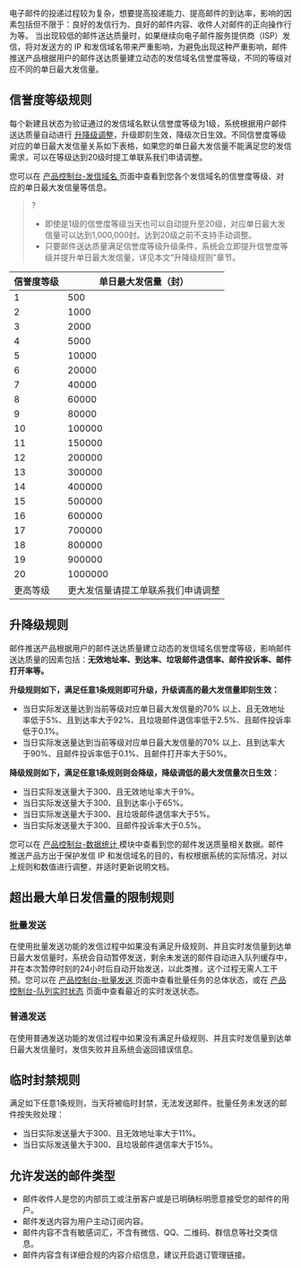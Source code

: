电子邮件的投递过程较为复杂，想要提高投递能力、提高邮件的到达率，影响的因素包括但不限于：良好的发信行为、良好的邮件内容、收件人对邮件的正向操作行为等。
当出现较低的邮件送达质量时，如果继续向电子邮件服务提供商（ISP）发信，将对发送方的 IP 和发信域名带来严重影响，为避免出现这种严重影响，邮件推送产品根据用户的邮件送达质量建立动态的发信域名信誉度等级，不同的等级对应不同的单日最大发信量。

## 信誉度等级规则
每个新建且状态为验证通过的发信域名默认信誉度等级为1级，系统根据用户邮件送达质量自动进行 [升降级调整](https://cloud.tencent.com/document/product/1288/77252#.E5.8D.87.E9.99.8D.E7.BA.A7.E8.A7.84.E5.88.99)，升级即刻生效，降级次日生效。不同信誉度等级对应的单日最大发信量关系如下表格，如果您的单日最大发信量不能满足您的发信需求，可以在等级达到20级时提工单联系我们申请调整。

您可以在 [产品控制台-发信域名 ](https://console.cloud.tencent.com/ses/domain)页面中查看到您各个发信域名的信誉度等级、对应的单日最大发信量等信息。
>?
>- 即使是1级的信誉度等级当天也可以自动提升至20级，对应单日最大发信量可以达到1,000,000封。达到20级之前不支持手动调整。
>- 只要邮件送达质量满足信誉度等级升级条件，系统会立即提升信誉度等级并提升单日最大发信量，详见本文“升降级规则”章节。

| 信誉度等级 | 单日最大发信量（封）        |
| ----- | ----------------- |
| 1     | 500               |
| 2     | 1000              |
| 3     | 2000              |
| 4     | 5000              |
| 5     | 10000             |
| 6     | 20000             |
| 7     | 40000             |
| 8     | 60000             |
| 9     | 80000             |
| 10    | 100000            |
| 11    | 150000            |
| 12    | 200000            |
| 13    | 300000            |
| 14    | 400000            |
| 15    | 500000            |
| 16    | 600000            |
| 17    | 700000            |
| 18    | 800000            |
| 19    | 900000            |
| 20    | 1000000           |
| 更高等级  | 更大发信量请提工单联系我们申请调整 |

## 升降级规则
邮件推送产品根据用户的邮件送达质量建立动态的发信域名信誉度等级，影响邮件送达质量的因素包括：**无效地址率、到达率、垃圾邮件退信率、邮件投诉率、邮件打开率等。**

**升级规则如下，满足任意1条规则即可升级，升级调高的最大发信量即刻生效：**
- 当日实际发送量达到当前等级对应单日最大发信量的70% 以上、且无效地址率低于5%、且到达率大于92%、且垃圾邮件退信率低于2.5%、且邮件投诉率低于0.1%。
- 当日实际发送量达到当前等级对应单日最大发信量的70% 以上、且到达率大于90%、且邮件投诉率低于0.1%、且邮件打开率大于50%。

**降级规则如下，满足任意1条规则则会降级，降级调低的最大发信量次日生效：**
- 当日实际发送量大于300、且无效地址率大于9%。
- 当日实际发送量大于300、且到达率小于65%。
- 当日实际发送量大于300、且垃圾邮件退信率大于5%。
- 当日实际发送量大于300、且邮件投诉率大于0.5%。

您可以在 [产品控制台-数据统计 ](https://console.cloud.tencent.com/ses/stats)模块中查看到您的邮件发送质量相关数据。邮件推送产品方出于保护发信 IP 和发信域名的目的，有权根据系统的实际情况，对以上规则和数值进行调整，并适时更新说明文档。

## 超出最大单日发信量的限制规则
### 批量发送
在使用批量发送功能的发信过程中如果没有满足升级规则、并且实时发信量到达单日最大发信量时，系统会自动暂停发送，剩余未发送的邮件自动进入队列缓存中，并在本次暂停时刻的24小时后自动开始发送，以此类推，这个过程无需人工干预。您可以在 [产品控制台-批量发送 ](https://console.cloud.tencent.com/ses/batch-send)页面中查看批量任务的总体状态，或在 [产品控制台-队列实时状态](https://console.cloud.tencent.com/ses/queue-status) 页面中查看最近的实时发送状态。
###  普通发送
在使用普通发送功能的发信过程中如果没有满足升级规则、并且实时发信量到达单日最大发信量时，发信失败并且系统会返回错误信息。

## 临时封禁规则
满足如下任意1条规则，当天将被临时封禁，无法发送邮件。批量任务未发送的邮件按失败处理：
- 当日实际发送量大于300、且无效地址率大于11%。
- 当日实际发送量大于300、且垃圾邮件退信率大于15%。

## 允许发送的邮件类型
- 邮件收件人是您的内部员工或注册客户或是已明确标明愿意接受您的邮件的用户。
- 邮件发送内容为用户主动订阅内容。
- 邮件内容不含有敏感词汇，不含有微信、QQ、二维码、群信息等社交类信息。
- 邮件内容含有详细合规的内容介绍信息，建议开启退订管理链接。
